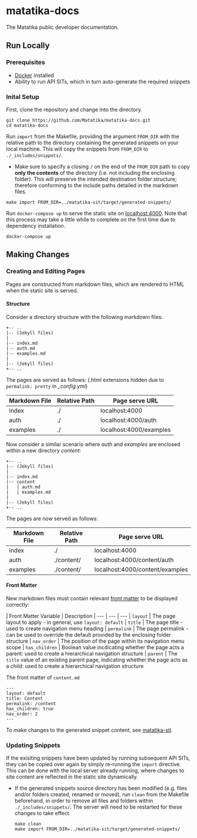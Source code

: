 # matatika-docs
The Matatika public developer documentation.

## Run Locally
### Prerequisites
- [Docker](https://docs.docker.com/get-docker/) installed
- Ability to run API SITs, which in turn auto-generate the required snippets

### Inital Setup
First, clone the repository and change into the directory.
```terminal
git clone https://github.com/Matatika/matatika-docs.git
cd matatika-docs
```

Run `import` from the Makefile, providing the argument `FROM_DIR` with the relative path to the directory containing the generated snippets on your local machine. This will copy the snippets from `FROM_DIR` to `./_includes/snippets/`.

- Make sure to specify a closing `/` on the end of the `FROM_DIR` path to copy **only the contents** of the directory (i.e. not including the enclosing folder). This will preserve the intended destination folder structure; therefore conforming to the include paths detailed in the markdown files.

```terminal
make import FROM_DIR=../matatika-sit/target/generated-snippets/
```

Run `docker-compose up` to serve the static site on [localhost:4000](http://localhost:4000/). Note that this process may take a little while to complete on the first time due to dependency installation.

```terminal
docker-compose up
```

## Making Changes
### Creating and Editing Pages
Pages are constructed from markdown files, which are rendered to HTML when the static site is served.

#### Structure
Consider a directory structure with the following markdown files:

```
+-- ..
|-- (Jekyll files)
|
|-- index.md
|-- auth.md
|-- examples.md
|
|-- (Jekyll files)
+-- ..
```

The pages are served as follows: (.html extensions hidden due to `permalink: pretty` in *_config.yml*)

| Markdown File | Relative Path | Page serve URL
| --- | --- | ---
| index | ./ | localhost:4000
| auth | ./ | localhost:4000/auth
| examples | ./ | localhost:4000/examples

Now consider a similar scenario where *auth* and *examples* are enclosed within a new directory *content*:

```
+-- ..
|-- (Jekyll files)
|
|-- index.md
|-- content
|   | auth.md
|   | examples.md
|
|-- (Jekyll files)
+-- ..
```

The pages are now served as follows:

| Markdown File | Relative Path | Page serve URL
| --- | --- | ---
| index | ./ | localhost:4000
| auth | ./content/ | localhost:4000/content/auth
| examples | ./content/ | localhost:4000/content/examples

#### Front Matter
New markdown files must contain relevant [front matter](https://jekyllrb.com/docs/front-matter/) to be displayed correctly:

| Front Matter Variable | Description
| --- | --- | ---
| `layout` | The page layout to apply - in general, use `layout: default`
| `title` | The page title - used to create navigation menu heading
| `permalink` | The page permalink - can be used to override the default provided by the enclosing folder structure
| `nav_order` | The position of the page within its navigation menu scope
| `has_children` | Boolean value incdicating whether the page acts a parent: used to create a hierarchical navigation structure
| `parent` | The `title` value of an existing parent page, indicating whether the page acts as a child: used to create a hierarchical navigation structure

The front matter of `content.md`
```
---
layout: default
title: Content
permalink: /content
has_children: true
nav_order: 2
---
```

To make changes to the generated snippet content, see [matatika-sit](https://github.com/Matatika/matatika-sit).

### Updating Snippets

If the exisiting snippets have been updated by running subsequent API SITs, they can be copied over again by simply re-running the `import` directive. This can be done with the local server already running, where changes to site content are reflected in the static site dynamically.

- If the generated snippets source directory has been modified (e.g. files and/or folders created, renamed or moved), run `clean` from the Makefile beforehand, in order to remove all files and folders within `./_includes/snippets/`. The server will need to be restarted for these changes to take effect.

    ```terminal
    make clean
    make import FROM_DIR=../matatika-sit/target/generated-snippets/
    ```